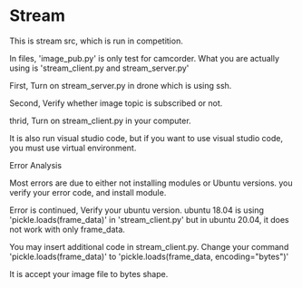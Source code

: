 # Stream

This is stream src, which is run in competition.

In files, 'image_pub.py' is only test for camcorder. What you are actually using is 'stream_client.py and stream_server.py'

First, Turn on stream_server.py in drone which is using ssh.

Second, Verify whether image topic is subscribed or not.

thrid, Turn on stream_client.py in your computer.


It is also run visual studio code, but if you want to use visual studio code, you must use virtual environment.



Error Analysis

Most errors are due to either not installing modules or Ubuntu versions. you verify your error code, and install module.

Error is continued, Verify your ubuntu version. ubuntu 18.04 is using 'pickle.loads(frame_data)' in 'stream_client.py' but in ubuntu 20.04, it does not work with only frame_data. 

You may insert additional code in stream_client.py. Change your command 'pickle.loads(frame_data)' to 'pickle.loads(frame_data, encoding="bytes")'

It is accept your image file to bytes shape.
